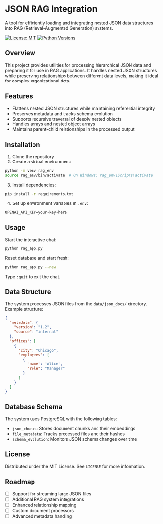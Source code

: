 # JSON RAG Integration

A tool for efficiently loading and integrating nested JSON data structures into RAG (Retrieval-Augmented Generation) systems.

[![License: MIT](https://img.shields.io/badge/License-MIT-blue.svg)](https://opensource.org/licenses/MIT)
[![Python Versions](https://img.shields.io/badge/python-3.9-blue)](https://www.python.org/downloads/)

## Overview

This project provides utilities for processing hierarchical JSON data and preparing it for use in RAG applications. It handles nested JSON structures while preserving relationships between different data levels, making it ideal for complex organizational data.

## Features

* Flattens nested JSON structures while maintaining referential integrity
* Preserves metadata and tracks schema evolution
* Supports recursive traversal of deeply nested objects
* Handles arrays and nested object arrays
* Maintains parent-child relationships in the processed output

## Installation

1. Clone the repository
2. Create a virtual environment:
```bash
python -m venv rag_env
source rag_env/bin/activate  # On Windows: rag_env\Scripts\activate
```

3. Install dependencies:
```bash
pip install -r requirements.txt
```

4. Set up environment variables in `.env`:
```
OPENAI_API_KEY=your-key-here
```

## Usage

Start the interactive chat:
```bash
python rag_app.py
```

Reset database and start fresh:
```bash
python rag_app.py --new
```

Type `:quit` to exit the chat.

## Data Structure
The system processes JSON files from the `data/json_docs/` directory. Example structure:

```json
{
  "metadata": {
    "version": "1.2",
    "source": "internal"
  },
  "offices": [
    {
      "city": "Chicago",
      "employees": [
        {
          "name": "Alice",
          "role": "Manager"
        }
      ]
    }
  ]
}
```

## Database Schema

The system uses PostgreSQL with the following tables:
- `json_chunks`: Stores document chunks and their embeddings
- `file_metadata`: Tracks processed files and their hashes
- `schema_evolution`: Monitors JSON schema changes over time

## License

Distributed under the MIT License. See `LICENSE` for more information.


## Roadmap

- [ ] Support for streaming large JSON files
- [ ] Additional RAG system integrations
- [ ] Enhanced relationship mapping
- [ ] Custom document processors
- [ ] Advanced metadata handling